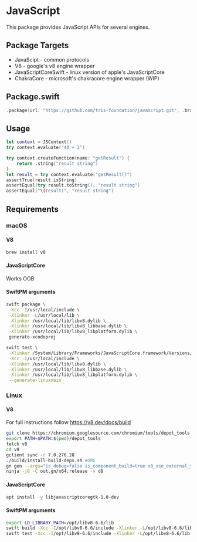 # JavaScript

This package provides JavaScript APIs for several engines.

## Package Targets
* JavaScipt - common protocols
* V8 - google's v8 engine wrapper
* JavaScriptCoreSwift - linux version of apple's JavaScriptCore
* СhakraCore - microsoft's chakracore engine wrapper (WIP)

## Package.swift

```swift
.package(url: "https://github.com/tris-foundation/javascript.git", .branch("master"))
```

## Usage

```swift
let context = JSContext()
try context.evaluate("40 + 2")

try context.createFunction(name: "getResult") {
    return .string("result string")
}
let result = try context.evaluate("getResult()")
assertTrue(result.isString)
assertEqual(try result.toString(), "result string")
assertEqual("\(result)", "result string")
```

## Requirements

### macOS

#### V8

```bash
brew install v8
```

#### JavaScriptCore

Works OOB

#### SwiftPM arguments

```bash
swift package \
 -Xcc -I/usr/local/include \
 -Xlinker -L/usr/local/lib \
 -Xlinker /usr/local/lib/libv8.dylib \
 -Xlinker /usr/local/lib/libv8_libbase.dylib \
 -Xlinker /usr/local/lib/libv8_libplatform.dylib \
 generate-xcodeproj

swift test \
 -Xlinker /System/Library/Frameworks/JavaScriptCore.framework/Versions/Current/JavaScriptCore \
 -Xcc -I/usr/local/include \
 -Xlinker /usr/local/lib/libv8.dylib \
 -Xlinker /usr/local/lib/libv8_libbase.dylib \
 -Xlinker /usr/local/lib/libv8_libplatform.dylib \
 --generate-linuxmain
```

### Linux

#### V8

For full instructions follow https://v8.dev/docs/build
```bash
git clone https://chromium.googlesource.com/chromium/tools/depot_tools.git
export PATH=$PATH:$(pwd)/depot_tools
fetch v8
cd v8
gclient sync -r 7.0.276.28
./build/install-build-deps.sh #OMG
gn gen --args="is_debug=false is_component_build=true v8_use_external_startup_data=false v8_enable_i18n_support=false" out.gn/x64.release
ninja -j8 -C out.gn/x64.release -v d8
```

#### JavaScriptCore
```bash
apt install -y libjavascriptcoregtk-1.0-dev
```

#### SwiftPM arguments

```bash
export LD_LIBRARY_PATH=/opt/libv8-6.6/lib
swift build -Xcc -I/opt/libv8-6.6/include -Xlinker -L/opt/libv8-6.6/lib -Xlinker -lv8_libbase -Xlinker -lv8_libplatform
swift test -Xcc -I/opt/libv8-6.6/include -Xlinker -L/opt/libv8-6.6/lib -Xlinker -lv8_libbase -Xlinker -lv8_libplatform
```
